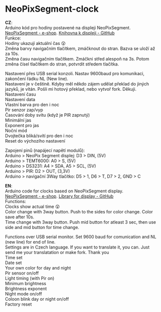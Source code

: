 # NeoPixSegment-clock
**CZ**:<br>
Arduino kód pro hodiny postavené na displeji NeoPixSegment.<br>
[NeoPixSegment - e-shop](https://www.vokolo.cz/neopixsegment/). [Knihovna k displeji - GitHub](https://github.com/Azuzula/NeoPixSegment)<br>
Funkce:<br>
Hodiny ukazují aktuální čas 😲<br>
Změna barvy navigačním tlačítkem, zmáčknout do stran. Bazva se uloží až za 10s.<br>
Změna času navigačním tlačítkem. Zmáčkni střed alespoň na 3s. Potom změna čísel tlačítkem do stran, potvrdit středem tlačítka.<br>

Nastavení přes USB serial konzoli. Nastav 9600baud pro komunikaci, zakončení řádku NL (New line).<br>
Nastavení je v češtině. Kdyby měl někdo zájem udělat překlad do jiných jazyků, je vítán. Pošli mi hotový překlad, nebo vytvoř fork. Děkuji.<br>
Nastavení času<br>
Nastavení data<br>
Vlastní barva pro den i noc<br>
Pir senzor zap/vyp<br>
Časování doby svitu (když je PIR zapnutý)<br>
Minimální jas<br>
Exponent pro jas<br>
Noční mód<br>
Dvojtečka bliká/svítí pro den i noc<br>
Reset do výchozího nastavení<br>

Zapojení pinů (napájecí napětí modulů):<br>
Arduino > NeoPix Segment displej: D3 > DIN, (5V)<br>
Arduino > TEMT6000: A0 > S, (5V)<br>
Arduino > DS3231: A4 > SDA, A5 > SCL, (5V)<br>
Arduino > PIR: D2 > OUT, (3,3V)<br>
Arduino > navigační 3Way tlačítko:  D5 > 1, D6 > T, D7 > 2, GND > C<br>


**EN**:<br>
Arduino code for clocks based on NeoPixSegment display.<br>
[NeoPixSegment - e-shop](https://www.vokolo.cz/neopixsegment/). [Library for display - GitHub](https://github.com/Azuzula/NeoPixSegment)<br>
Functions: <br>
Clocks show actual time 😲<br>
Color change with 3way button. Push to the sides for color change. Color save after 10s.<br>
Time change with 3way button. Push mid button for atleast 3 sec, then use side and mid button for time change.<br>

Functions over USB serial monitor. Set 9600 baud for comunication and NL (new line) for end of line.<br>
Settings are in Czech language. If you want to translate it, you can. Just send me your translatation or make fork. Thank you<br>
Time set<br>
Date set<br>
Your own color for day and night<br>
Pir sensor on/off<br>
Light timing (with Pir on)<br>
Minimum brightness<br>
Brightness exponent<br>
Night mode on/off<br>
Coloon blink day or night on/off<br>
Factory reset<br>

